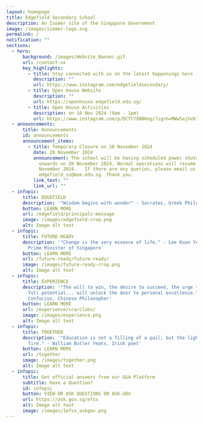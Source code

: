 ```yaml
---
layout: homepage
title: Edgefield Secondary School
description: An Isomer site of the Singapore Government
image: /images/isomer-logo.svg
permalink: /
notification: ""
sections:
  - hero:
      background: /images/Website_Banner.gif
      url: /contact-us
      key_highlights:
        - title: Stay connected with us on the latest happenings here
          description: ""
          url: https://www.instagram.com/edgefieldsecondary/
        - title: Open House Website
          description: ""
          url: https://openhouse.edgefield.edu.sg/
        - title: Open House Activities
          description: on 16 Nov 2024 (9am - 1pm)
          url: https://www.instagram.com/p/DCTCYXBBHog/?igsh=MWw5ajVvb3Z6eW8zZg==
  - announcements:
      title: Announcements
      id: announcements
      announcement_items:
        - title: Temporary Closure on 20 November 2024
          date: 20 November 2024
          announcement: The school will be having scheduled power shutdown from 1.30pm
            onwards on 20 November 2024. Normal operations will resume on 21
            November 2024.   If there are any queries, please email us at
            edgefield_ss@moe.edu.sg. Thank you.
          link_text: ""
          link_url: ""
  - infopic:
      title: EDGEFIELD
      description: '"Wisdom begins with wonder" - Socrates, Greek Philosopher'
      button: LEARN MORE
      url: /edgefield/principals-message
      image: /images/edgefield-crop.png
      alt: Image alt text
  - infopic:
      title: FUTURE-READY
      description: '"Change is the very essence of life." - Lee Kuan Yew, Founding
        Prime Minister of Singapore'
      button: LEARN MORE
      url: /future-ready/future-ready/
      image: /images/future-ready-crop.png
      alt: Image alt text
  - infopic:
      title: EXPERIENCE
      description: '"The will to win, the desire to succeed, the urge to reach your
        full potential... will unlock the door to personal excellence." -
        Confucius, Chinese Philosopher'
      button: LEARN MORE
      url: /experience/cca/clubs/
      image: /images/experience.png
      alt: Image alt text
  - infopic:
      title: TOGETHER
      description: '"Education is not a filling of a pail, but the lighting of a
        fire." - William Butler Yeats, Irish poet'
      button: LEARN MORE
      url: /together
      image: /images/together.png
      alt: Image alt text
  - infopic:
      title: Get official answers from our Q&A Platform
      subtitle: Have a Question?
      id: infopic
      button: VIEW OR ASK QUESTIONS ON ASK.GOV
      url: https://ask.gov.sg/efss
      alt: Image alt text
      image: /images/1efss_askgov.png
---
```

